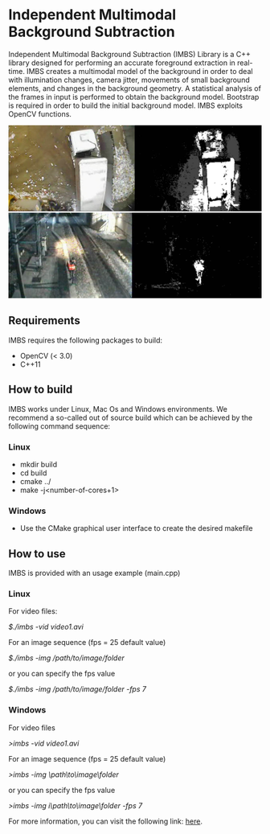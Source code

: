 # Independent Multimodal Background Subtraction
Independent Multimodal Background Subtraction (IMBS) Library is a C++ library designed for
 performing an accurate foreground extraction in real-time. IMBS creates a multimodal model
of the background in order to deal with illumination changes, camera jitter, movements of 
small background elements, and changes in the background geometry. A statistical analysis 
of the frames in input is performed to obtain the background model. Bootstrap is required 
in order to build the initial background model. IMBS exploits OpenCV functions.

![Example 1](images/bgs-example-1.jpg)
![Example 2](images/bgs-example-2.jpg)

## Requirements

IMBS requires the following packages to build:

* OpenCV (< 3.0)
* C++11

## How to build

IMBS works under Linux, Mac Os and Windows environments. We recommend a so-called out of source build 
which can be achieved by the following command sequence:

### Linux

* mkdir build
* cd build
* cmake ../
* make -j\<number-of-cores+1\>

### Windows
* Use the CMake graphical user interface to create the desired makefile

## How to use

IMBS is provided with an usage example (main.cpp)

### Linux

For video files:

_$./imbs -vid video1.avi_

For an image sequence (fps = 25 default value)

_$./imbs -img /path/to/image/folder_

or you can specify the fps value

_$./imbs -img /path/to/image/folder -fps 7_


### Windows

For video files

_>imbs -vid video1.avi_

For an image sequence (fps = 25 default value)

_>imbs -img \path\to\image\folder_

or you can specify the fps value

_>imbs -img i\path\to\image\folder -fps 7_

For more information, you can visit the following link: [here](http://www.dis.uniroma1.it/~bloisi/software/imbs.html).